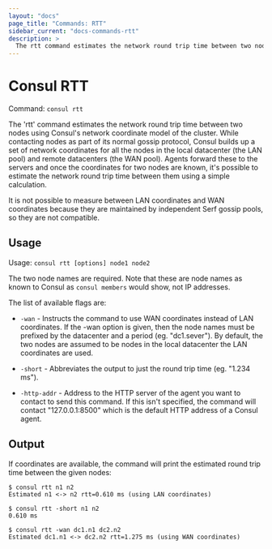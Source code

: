 ```yaml
---
layout: "docs"
page_title: "Commands: RTT"
sidebar_current: "docs-commands-rtt"
description: >
  The rtt command estimates the network round trip time between two nodes.
---
```


# Consul RTT

Command: `consul rtt`

The 'rtt' command estimates the network round trip time between two nodes using
Consul's network coordinate model of the cluster. While contacting nodes as part
of its normal gossip protocol, Consul builds up a set of network coordinates for
all the nodes in the local datacenter (the LAN pool) and remote datacenters (the WAN
pool). Agents forward these to the servers and once the coordinates for two nodes
are known, it's possible to estimate the network round trip time between them using
a simple calculation.

It is not possible to measure between LAN coordinates and WAN coordinates
because they are maintained by independent Serf gossip pools, so they are
not compatible.

## Usage

Usage: `consul rtt [options] node1 node2`

The two node names are required. Note that these are node names as known to
Consul as `consul members` would show, not IP addresses.

The list of available flags are:

* `-wan` - Instructs the command to use WAN coordinates instead of LAN
  coordinates. If the -wan option is given, then the node names must be prefixed
  by the datacenter and a period (eg. "dc1.sever"). By default, the two nodes are
  assumed to be nodes in the local datacenter the LAN coordinates are used.

* `-short` - Abbreviates the output to just the round trip time (eg. "1.234 ms").

* `-http-addr` - Address to the HTTP server of the agent you want to contact
  to send this command. If this isn't specified, the command will contact
  "127.0.0.1:8500" which is the default HTTP address of a Consul agent.

## Output

If coordinates are available, the command will print the estimated round trip
time between the given nodes:

```
$ consul rtt n1 n2
Estimated n1 <-> n2 rtt=0.610 ms (using LAN coordinates)

$ consul rtt -short n1 n2
0.610 ms

$ consul rtt -wan dc1.n1 dc2.n2
Estimated dc1.n1 <-> dc2.n2 rtt=1.275 ms (using WAN coordinates)
```
